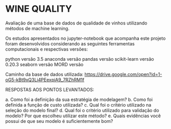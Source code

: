 # WINE QUALITY
Avaliação de uma base de dados de qualidade de vinhos utilizando métodos de machine learning.

Os estudos apresentados no jupyter-notebook que acompanha este projeto foram desenvolvidos considerando as seguintes ferramentas computacionais e respectivas versões:

python versão 3.5
anaconda versão 
pandas versão 
scikit-learn versão 0.20.3
seaborn versão
MORD versão

Caminho da base de dados utilizada: https://drive.google.com/open?id=1-oG5-kBt9xQ3Li4PEexpiA9_7RZhRM1f

RESPOSTAS AOS PONTOS LEVANTADOS:

a. Como foi a definição da sua estratégia de modelagem?
b. Como foi definida a função de custo utilizada?
c. Qual foi o critério utilizado na seleção do modelo final?
d. Qual foi o critério utilizado para validação do modelo? Por que escolheu utilizar este método?
e. Quais evidências você possui de que seu modelo é suficientemente bom?
